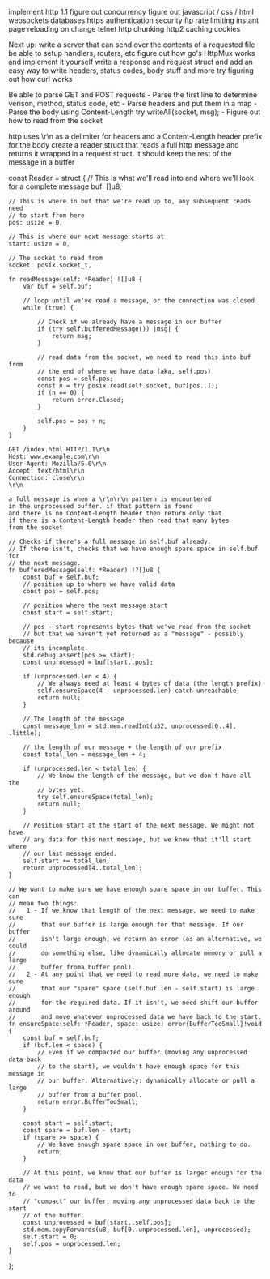 implement http 1.1
figure out concurrency
figure out javascript / css / html
websockets
databases
https
authentication
security
ftp
rate limiting
instant page reloading on change
telnet
http chunking
http2
caching
cookies

Next up:
    write a server that can send over the contents of a requested file
    be able to setup handlers, routers, etc
    figure out how go's HttpMux works and implement it yourself
    write a response and request struct and add an easy way to 
    write headers, status codes, body stuff and more
    try figuring out how curl works

Be able to parse GET and POST requests
    - Parse the first line to determine verison, method, status code, etc
    - Parse headers and put them in a map
    - Parse the body using Content-Length
    try writeAll(socket, msg);
    - Figure out how to read from the socket

http uses \r\n as a delimiter for headers and a Content-Length header
prefix for the body
create a reader struct that reads a full http message and returns it
wrapped in a request struct. it should keep the rest of the message in a buffer


const Reader = struct {
    // This is what we'll read into and where we'll look for a complete message
    buf: []u8,

    // This is where in buf that we're read up to, any subsequent reads need
    // to start from here
    pos: usize = 0,

    // This is where our next message starts at
    start: usize = 0,

    // The socket to read from
    socket: posix.socket_t,

    fn readMessage(self: *Reader) ![]u8 {
        var buf = self.buf;

        // loop until we've read a message, or the connection was closed
        while (true) {

            // Check if we already have a message in our buffer
            if (try self.bufferedMessage()) |msg| {
                return msg;
            }

            // read data from the socket, we need to read this into buf from
            // the end of where we have data (aka, self.pos)
            const pos = self.pos;
            const n = try posix.read(self.socket, buf[pos..]);
            if (n == 0) {
                return error.Closed;
            }

            self.pos = pos + n;
        }
    }

    GET /index.html HTTP/1.1\r\n
    Host: www.example.com\r\n
    User-Agent: Mozilla/5.0\r\n
    Accept: text/html\r\n
    Connection: close\r\n
    \r\n

    a full message is when a \r\n\r\n pattern is encountered
    in the unprocessed buffer. if that pattern is found
    and there is no Content-Length header then return only that
    if there is a Content-Length header then read that many bytes
    from the socket

    // Checks if there's a full message in self.buf already.
    // If there isn't, checks that we have enough spare space in self.buf for
    // the next message.
    fn bufferedMessage(self: *Reader) !?[]u8 {
        const buf = self.buf;
        // position up to where we have valid data
        const pos = self.pos;

        // position where the next message start
        const start = self.start;

        // pos - start represents bytes that we've read from the socket
        // but that we haven't yet returned as a "message" - possibly because
        // its incomplete.
        std.debug.assert(pos >= start);
        const unprocessed = buf[start..pos];

        if (unprocessed.len < 4) {
            // We always need at least 4 bytes of data (the length prefix)
            self.ensureSpace(4 - unprocessed.len) catch unreachable;
            return null;
        }

        // The length of the message
        const message_len = std.mem.readInt(u32, unprocessed[0..4], .little);

        // the length of our message + the length of our prefix
        const total_len = message_len + 4;

        if (unprocessed.len < total_len) {
            // We know the length of the message, but we don't have all the
            // bytes yet.
            try self.ensureSpace(total_len);
            return null;
        }

        // Position start at the start of the next message. We might not have
        // any data for this next message, but we know that it'll start where
        // our last message ended.
        self.start += total_len;
        return unprocessed[4..total_len];
    }

    // We want to make sure we have enough spare space in our buffer. This can
    // mean two things:
    //   1 - If we know that length of the next message, we need to make sure
    //       that our buffer is large enough for that message. If our buffer
    //       isn't large enough, we return an error (as an alternative, we could
    //       do something else, like dynamically allocate memory or pull a large
    //       buffer froma buffer pool).
    //   2 - At any point that we need to read more data, we need to make sure
    //       that our "spare" space (self.buf.len - self.start) is large enough
    //       for the required data. If it isn't, we need shift our buffer around
    //       and move whatever unprocessed data we have back to the start.
    fn ensureSpace(self: *Reader, space: usize) error{BufferTooSmall}!void {
        const buf = self.buf;
        if (buf.len < space) {
            // Even if we compacted our buffer (moving any unprocessed data back
            // to the start), we wouldn't have enough space for this message in
            // our buffer. Alternatively: dynamically allocate or pull a large
            // buffer from a buffer pool.
            return error.BufferTooSmall;
        }

        const start = self.start;
        const spare = buf.len - start;
        if (spare >= space) {
            // We have enough spare space in our buffer, nothing to do.
            return;
        }

        // At this point, we know that our buffer is larger enough for the data
        // we want to read, but we don't have enough spare space. We need to
        // "compact" our buffer, moving any unprocessed data back to the start
        // of the buffer.
        const unprocessed = buf[start..self.pos];
        std.mem.copyForwards(u8, buf[0..unprocessed.len], unprocessed);
        self.start = 0;
        self.pos = unprocessed.len;
    }
};

